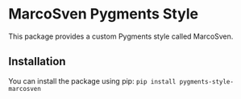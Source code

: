 # MarcoSven Pygments Style

This package provides a custom Pygments style called MarcoSven.

## Installation

You can install the package using pip: `pip install pygments-style-marcosven`

